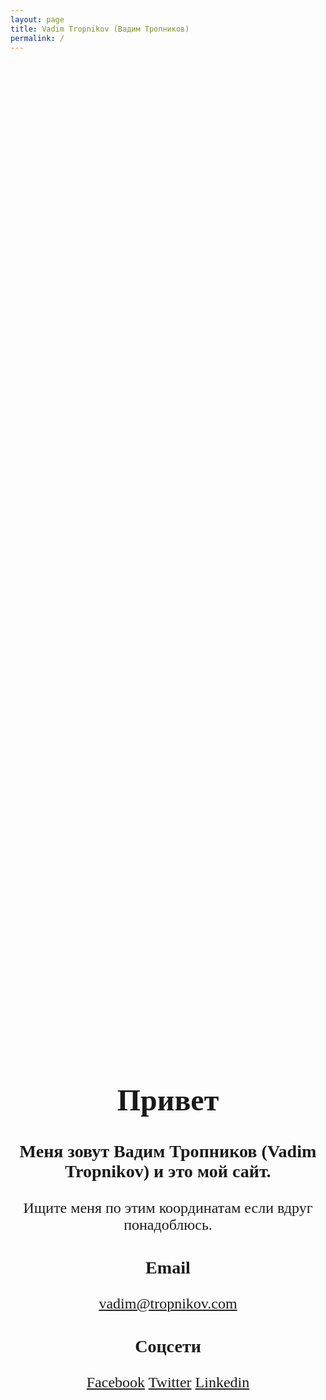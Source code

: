 ```yaml
---
layout: page
title: Vadim Tropnikov (Вадим Тропников)
permalink: /
---
```


<div style="position: absolute; top: 50%; left: 50%; transform: translate(-50%, -50%); text-align: center; font: 24px Calibri;">
      <h1>Привет</h1>
      <h3>Меня зовут Вадим Тропников (Vadim Tropnikov) и это мой сайт.</h3>
      <p>Ищите меня по этим координатам если вдруг понадоблюсь.</p>
            <h3>Email</h3>
            <a href="mailto:vadim@tropnikov.com">vadim@tropnikov.com</a>
            <br/>
            <h3>Соцсети</h3>
      <a target="_blank" href="https://www.facebook.com/tropnikov/">Facebook</a>
      <a target="_blank" href="https://twitter.com/vadim_tropnikov">Twitter</a>
      <a target="_blank" href="https://www.linkedin.com/in/tropnikov">Linkedin</a>
</div>

